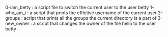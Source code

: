 0-iam_betty : a script file to switch the current user to the user betty
1-who_am_i : a script that prints the effictive username of the current user
2-groups : acript that prints all the groups the current directory is a part of
3-new_owner : a script that changes the owner of the file hello to the user betty

